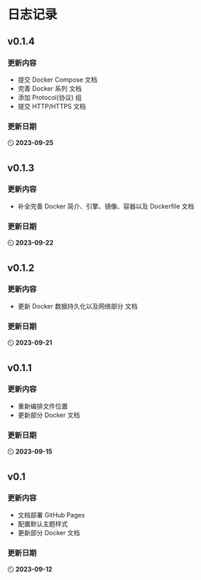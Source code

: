 # 日志记录

## v0.1.4

### 更新内容

- 提交 Docker Compose 文档
- 完善 Docker 系列 文档
- 添加 Protocol(协议) 组
- 提交 HTTP/HTTPS 文档

### 更新日期

:timer_clock: **2023-09-25**

## v0.1.3

### 更新内容

- 补全完善 Docker 简介、引擎、镜像、容器以及 Dockerfile 文档

### 更新日期

:timer_clock: **2023-09-22**

## v0.1.2

### 更新内容

- 更新 Docker 数据持久化以及网络部分 文档

### 更新日期

:timer_clock: **2023-09-21**

## v0.1.1

### 更新内容

- 重新编排文件位置
- 更新部分 Docker 文档

### 更新日期

:timer_clock: **2023-09-15**

## v0.1

### 更新内容

- 文档部署 GitHub Pages
- 配置默认主题样式
- 更新部分 Docker 文档

### 更新日期

:timer_clock: **2023-09-12**

